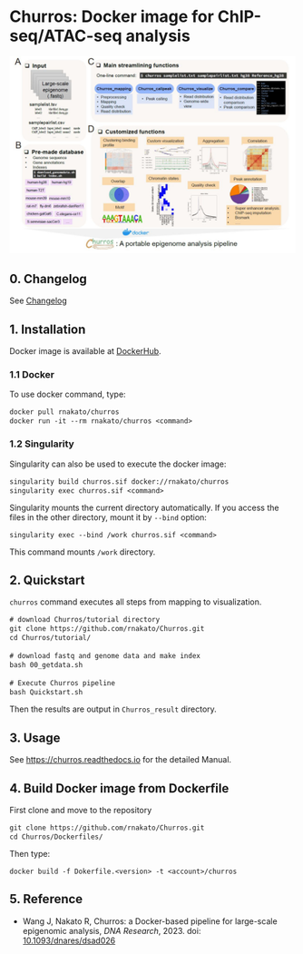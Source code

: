 # Churros: Docker image for ChIP-seq/ATAC-seq analysis

<img src = "image/Churros.jpg" width = 700ptx>

## 0. Changelog

See [Changelog](https://github.com/rnakato/Churros/blob/main/ChangeLog.md)

## 1. Installation

Docker image is available at [DockerHub](https://hub.docker.com/r/rnakato/churros).

### 1.1 Docker
To use docker command, type:

    docker pull rnakato/churros
    docker run -it --rm rnakato/churros <command>

### 1.2 Singularity

Singularity can also be used to execute the docker image:

    singularity build churros.sif docker://rnakato/churros
    singularity exec churros.sif <command>

Singularity mounts the current directory automatically. If you access the files in the other directory, mount it by `--bind` option:

    singularity exec --bind /work churros.sif <command>

This command mounts `/work` directory.

## 2. Quickstart

``churros`` command executes all steps from mapping to visualization.

    # download Churros/tutorial directory
    git clone https://github.com/rnakato/Churros.git
    cd Churros/tutorial/

    # download fastq and genome data and make index
    bash 00_getdata.sh

    # Execute Churros pipeline
    bash Quickstart.sh

Then the results are output in `Churros_result` directory.

## 3. Usage

See https://churros.readthedocs.io for the detailed Manual.

## 4. Build Docker image from Dockerfile

First clone and move to the repository

    git clone https://github.com/rnakato/Churros.git
    cd Churros/Dockerfiles/

Then type:

    docker build -f Dokerfile.<version> -t <account>/churros

## 5. Reference

- Wang J, Nakato R, Churros: a Docker-based pipeline for large-scale epigenomic analysis, *DNA Research*, 2023. doi: [10.1093/dnares/dsad026](https://academic.oup.com/dnaresearch/article/31/1/dsad026/7475777)

